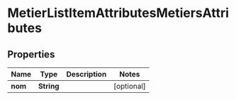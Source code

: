 # MetierListItemAttributesMetiersAttributes

## Properties
Name | Type | Description | Notes
------------ | ------------- | ------------- | -------------
**nom** | **String** |  |  [optional]
